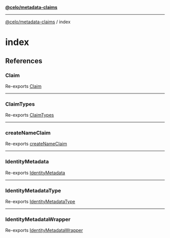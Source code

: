 [**@celo/metadata-claims**](../README.md)

***

[@celo/metadata-claims](../README.md) / index

# index

## References

### Claim

Re-exports [Claim](../claim/type-aliases/Claim.md)

***

### ClaimTypes

Re-exports [ClaimTypes](../types/enumerations/ClaimTypes.md)

***

### createNameClaim

Re-exports [createNameClaim](../claim/functions/createNameClaim.md)

***

### IdentityMetadata

Re-exports [IdentityMetadata](../metadata/type-aliases/IdentityMetadata.md)

***

### IdentityMetadataType

Re-exports [IdentityMetadataType](../metadata/variables/IdentityMetadataType.md)

***

### IdentityMetadataWrapper

Re-exports [IdentityMetadataWrapper](../metadata/classes/IdentityMetadataWrapper.md)
